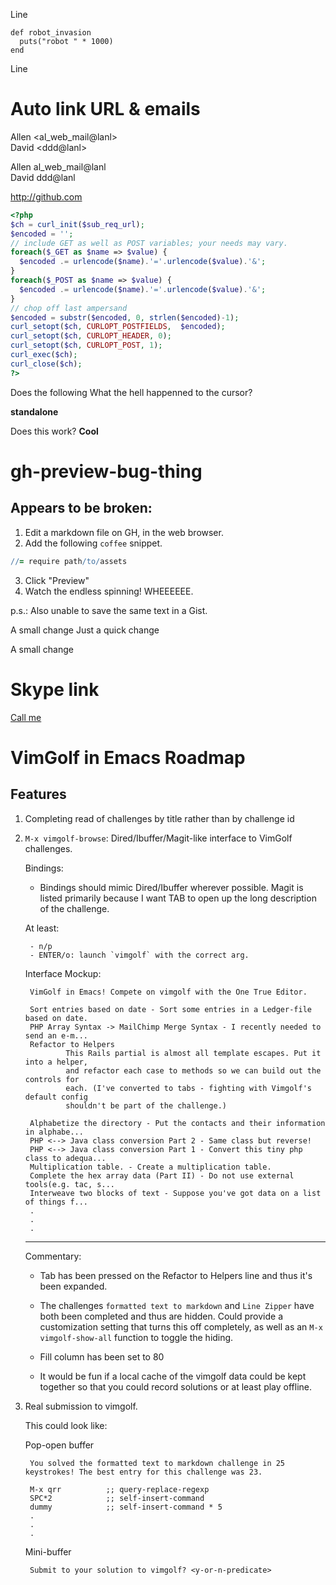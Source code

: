 Line

    def robot_invasion
      puts("robot " * 1000)
    end

Line

# Auto link URL & emails

Allen \<al_web_mail@lanl>    
David \<ddd@lanl>

Allen al_web_mail@lanl    
David ddd@lanl

http://github.com

```php
<?php
$ch = curl_init($sub_req_url);
$encoded = '';
// include GET as well as POST variables; your needs may vary.
foreach($_GET as $name => $value) {
  $encoded .= urlencode($name).'='.urlencode($value).'&';
}
foreach($_POST as $name => $value) {
  $encoded .= urlencode($name).'='.urlencode($value).'&';
}
// chop off last ampersand
$encoded = substr($encoded, 0, strlen($encoded)-1);
curl_setopt($ch, CURLOPT_POSTFIELDS,  $encoded);
curl_setopt($ch, CURLOPT_HEADER, 0);
curl_setopt($ch, CURLOPT_POST, 1);
curl_exec($ch);
curl_close($ch);
?>
```

Does the following What the hell happenned to the cursor?

**standalone**

Does this work? **Cool**
# gh-preview-bug-thing

## Appears to be broken:

1. Edit a markdown file on GH, in the web browser.
2. Add the following `coffee` snippet.

```coffee
//= require path/to/assets
```

3. Click "Preview"
4. Watch the endless spinning!  WHEEEEEE.

p.s.:  Also unable to save the same text in a Gist.


A small change
Just a quick change

A small change

# Skype link

[Call me](skype:pamiridis?call)

# VimGolf in Emacs Roadmap

## Features

1. Completing read of challenges by title rather than by challenge id

2. `M-x vimgolf-browse`: Dired/Ibuffer/Magit-like interface to VimGolf challenges.

    Bindings:

    - Bindings should mimic Dired/Ibuffer wherever possible. Magit is listed primarily because I want TAB to open up the long description of the challenge.

    At least:

        - n/p
        - ENTER/o: launch `vimgolf` with the correct arg.

    Interface Mockup:

        VimGolf in Emacs! Compete on vimgolf with the One True Editor.

        Sort entries based on date - Sort some entries in a Ledger-file based on date.
        PHP Array Syntax -> MailChimp Merge Syntax - I recently needed to send an e-m...
        Refactor to Helpers
                This Rails partial is almost all template escapes. Put it into a helper,
                and refactor each case to methods so we can build out the controls for
                each. (I've converted to tabs - fighting with Vimgolf's default config
                shouldn't be part of the challenge.)

        Alphabetize the directory - Put the contacts and their information in alphabe...
        PHP <--> Java class conversion Part 2 - Same class but reverse!
        PHP <--> Java class conversion Part 1 - Convert this tiny php class to adequa...
        Multiplication table. - Create a multiplication table.
        Complete the hex array data (Part II) - Do not use external tools(e.g. tac, s...
        Interweave two blocks of text - Suppose you've got data on a list of things f...
        .
        .
        .

    --------------------------------------------------------------------------------

    Commentary:

    - Tab has been pressed on the Refactor to Helpers line and thus it's been expanded.

    - The challenges `formatted text to markdown` and `Line Zipper` have both been completed and thus are hidden. Could provide a customization setting that turns this off completely, as well as an `M-x vimgolf-show-all` function to toggle the hiding.

    - Fill column has been set to 80

    - It would be fun if a local cache of the vimgolf data could be kept together so that you could record solutions or at least play offline.

3. Real submission to vimgolf.

    This could look like:

    Pop-open buffer

        You solved the formatted text to markdown challenge in 25 keystrokes! The best entry for this challenge was 23.

        M-x qrr          ;; query-replace-regexp
        SPC*2            ;; self-insert-command
        dummy            ;; self-insert-command * 5
        .
        .
        .

    Mini-buffer

        Submit to your solution to vimgolf? <y-or-n-predicate>
